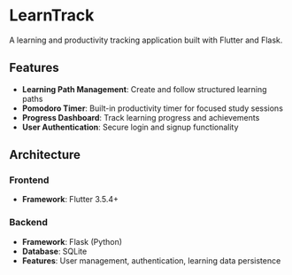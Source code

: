 # LearnTrack

A learning and productivity tracking application built with Flutter and Flask.

## Features

- **Learning Path Management**: Create and follow structured learning paths
- **Pomodoro Timer**: Built-in productivity timer for focused study sessions
- **Progress Dashboard**: Track learning progress and achievements
- **User Authentication**: Secure login and signup functionality

## Architecture

### Frontend
- **Framework**: Flutter 3.5.4+

### Backend
- **Framework**: Flask (Python)
- **Database**: SQLite
- **Features**: User management, authentication, learning data persistence

